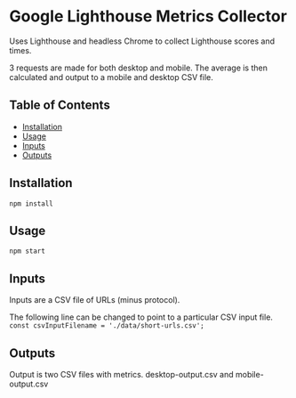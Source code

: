 # Google Lighthouse Metrics Collector

Uses Lighthouse and headless Chrome to collect Lighthouse scores and times.

3 requests are made for both desktop and mobile. The average is then calculated and output to a mobile and desktop CSV file.

## Table of Contents

- [Installation](#installation)
- [Usage](#usage)
- [Inputs](#inputs)
- [Outputs](#outputs)

## Installation
 
`npm install`

## Usage

`npm start`

## Inputs

Inputs are a CSV file of URLs (minus protocol). 

The following line can be changed to point to a particular CSV input file. 
`const csvInputFilename = './data/short-urls.csv';`

## Outputs

Output is two CSV files with metrics. desktop-output.csv and mobile-output.csv
